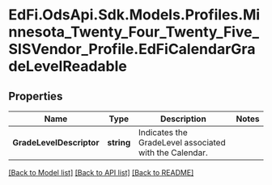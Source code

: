 # EdFi.OdsApi.Sdk.Models.Profiles.Minnesota_Twenty_Four_Twenty_Five_SISVendor_Profile.EdFiCalendarGradeLevelReadable

## Properties

Name | Type | Description | Notes
------------ | ------------- | ------------- | -------------
**GradeLevelDescriptor** | **string** | Indicates the GradeLevel associated with the Calendar. | 

[[Back to Model list]](../README.md#documentation-for-models) [[Back to API list]](../README.md#documentation-for-api-endpoints) [[Back to README]](../README.md)

